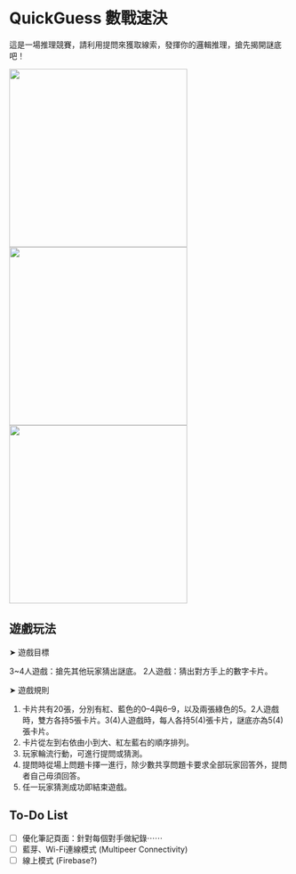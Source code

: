 # QuickGuess 數戰速決

這是一場推理競賽，請利用提問來獲取線索，發揮你的邏輯推理，搶先揭開謎底吧！

<img src="/demo1.gif" width="320"> <img src="/demo2.gif" width="320"> <img src="/demo3.gif" width="320">

## 遊戲玩法

➤  遊戲目標

3~4人遊戲：搶先其他玩家猜出謎底。
2人遊戲：猜出對方手上的數字卡片。

➤  遊戲規則

1. 卡片共有20張，分別有紅、藍色的0–4與6–9，以及兩張綠色的5。2人遊戲時，雙方各持5張卡片。3(4)人遊戲時，每人各持5(4)張卡片，謎底亦為5(4)張卡片。
2. 卡片從左到右依由小到大、紅左藍右的順序排列。
3. 玩家輪流行動，可進行提問或猜測。
4. 提問時從場上問題卡擇一進行，除少數共享問題卡要求全部玩家回答外，提問者自己毋須回答。
5. 任一玩家猜測成功即結束遊戲。

## To-Do List

- [ ] 優化筆記頁面：針對每個對手做紀錄⋯⋯
- [ ] 藍芽、Wi-Fi連線模式 (Multipeer Connectivity)
- [ ] 線上模式 (Firebase?)
